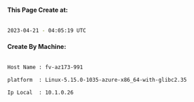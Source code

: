 
   
#### This Page Create at:

```bash

2023-04-21 - 04:05:19 UTC

```

#### Create By Machine:

```bash

Host Name : fv-az173-991

platform  : Linux-5.15.0-1035-azure-x86_64-with-glibc2.35

Ip Local  : 10.1.0.26

```

